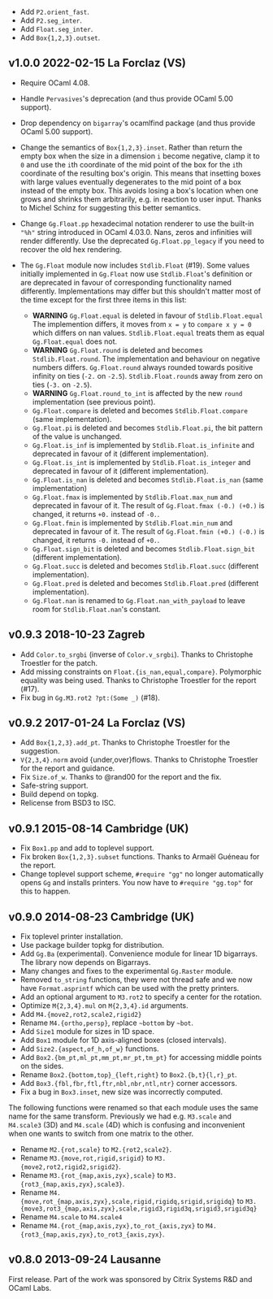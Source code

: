
- Add `P2.orient_fast`.
- Add `P2.seg_inter`.
- Add `Float.seg_inter`.
- Add `Box{1,2,3}.outset`.

v1.0.0 2022-02-15 La Forclaz (VS)
--------------------------------

- Require OCaml 4.08.

- Handle `Pervasives`'s deprecation (and thus provide OCaml
  5.00 support).

- Drop dependency on `bigarray`'s ocamlfind package (and thus
  provide OCaml 5.00 support).
  
- Change the semantics of `Box{1,2,3}.inset`. Rather than return the
  empty box when the size in a dimension `i` become negative, clamp it
  to `0` and use the `i`th coordinate of the mid point of the box for
  the `i`th coordinate of the resulting box's origin. This means that
  insetting boxes with large values eventually degenerates to the mid
  point of a box instead of the empty box. This avoids losing a box's
  location when one grows and shrinks them arbitrarily, e.g. in
  reaction to user input. Thanks to Michel Schinz for suggesting this
  better semantics.

- Change `Gg.Float.pp` hexadecimal notation renderer to use the
  built-in `"%h"` string introduced in OCaml 4.03.0. Nans, zeros and
  infinities will render differently. Use the deprecated
  `Gg.Float.pp_legacy` if you need to recover the old hex rendering.

- The `Gg.Float` module now includes `Stdlib.Float` (#19). Some values
  initially implemented in `Gg.Float` now use `Stdlib.Float`'s
  definition or are deprecated in favour of corresponding
  functionality named differently. Implementations may differ but this
  shouldn't matter most of the time except for the first three items
  in this list:

  * **WARNING** `Gg.Float.equal` is deleted in favour of `Stdlib.Float.equal`
    The implemention differs, it moves from `x = y`
    to `compare x y = 0` which differs on nan values. 
    `Stdlib.Float.equal` treats them as equal `Gg.Float.equal` does not.
  * **WARNING** `Gg.Float.round` is deleted and becomes `Stdlib.Float.round`.
    The implementation and behaviour on negative numbers differs. 
    `Gg.Float.round` always rounded towards positive infinity on ties (`-2.` 
    on `-2.5`). `Stdlib.Float.round`s away from zero on ties (`-3.` on `-2.5`).
  * **WARNING** `Gg.Float.round_to_int` is affected by the new `round`
    implementation (see previous point).
  * `Gg.Float.compare` is deleted and becomes `Stdlib.Float.compare`
    (same implementation).
  * `Gg.Float.pi` is deleted and becomes `Stdlib.Float.pi`, the bit pattern
    of the value is unchanged.
  * `Gg.Float.is_inf` is implemented by `Stdlib.Float.is_infinite` 
    and deprecated in favour of it (different implementation). 
  * `Gg.Float.is_int` is implemented by `Stdlib.Float.is_integer`
    and deprecated in favour of it (different implementation).
  * `Gg.Float.is_nan` is deleted and becomes `Stdlib.Float.is_nan` 
    (same implementation)
  * `Gg.Float.fmax` is implemented by `Stdlib.Float.max_num` and
    deprecated in favour of it. The result of `Gg.Float.fmax (-0.)
    (+0.)` is changed, it returns `+0.` instead of `-0.`.
  * `Gg.Float.fmin` is implemented by `Stdlib.Float.min_num` and
    deprecated in favour of it. The result of `Gg.Float.fmin (+0.)
    (-0.)` is changed, it returns `-0.` instead of `+0.`.
  * `Gg.Float.sign_bit` is deleted and becomes `Stdlib.Float.sign_bit`
    (different implementation).
  * `Gg.Float.succ` is deleted and becomes `Stdlib.Float.succ` 
    (different implementation). 
  * `Gg.Float.pred` is deleted and becomes `Stdlib.Float.pred` 
    (different implementation). 
  * `Gg.Float.nan` is renamed to `Gg.Float.nan_with_payload` 
    to leave room for `Stdlib.Float.nan`'s constant.
    

v0.9.3 2018-10-23 Zagreb
------------------------

- Add `Color.to_srgbi` (inverse of `Color.v_srgbi`). Thanks to
  Christophe Troestler for the patch.
- Add missing constraints on `Float.{is_nan,equal,compare}`. Polymorphic
  equality was being used. Thanks to Christophe Troestler for the report
  (#17).
- Fix bug in `Gg.M3.rot2 ?pt:(Some _)` (#18).

v0.9.2 2017-01-24 La Forclaz (VS)
---------------------------------

- Add `Box{1,2,3}.add_pt`. Thanks to Christophe Troestler for the suggestion.
- `V{2,3,4}.norm` avoid {under,over}flows. Thanks to Christophe Troestler for
  the report and guidance.
- Fix `Size.of_w`. Thanks to @rand00 for the report and the fix.
- Safe-string support.
- Build depend on topkg.
- Relicense from BSD3 to ISC.

v0.9.1 2015-08-14 Cambridge (UK)
--------------------------------

- Fix `Box1.pp` and add to toplevel support.
- Fix broken `Box{1,2,3}.subset` functions. Thanks to Armaël Guéneau
  for the report.
- Change toplevel support scheme, `#require "gg"` no longer automatically
  opens `Gg` and installs printers. You now have to `#require "gg.top"` for
  this to happen.


v0.9.0 2014-08-23 Cambridge (UK)
--------------------------------

- Fix toplevel printer installation.
- Use package builder topkg for distribution.
- Add `Gg.Ba` (experimental). Convenience module for linear 1D bigarrays.
  The library now depends on Bigarrays.
- Many changes and fixes to the experimental `Gg.Raster` module.
- Removed `to_string` functions, they were not thread safe and we
  now have `Format.asprintf` which can be used with the pretty printers.
- Add an optional argument to `M3.rot2` to specify a center for the rotation.
- Optimize `M{2,3,4}.mul` on `M{2,3,4}.id` arguments.
- Add `M4.{move2,rot2,scale2,rigid2}`
- Rename `M4.{ortho,persp}`, replace `~bottom` by `~bot`.
- Add `Size1` module for sizes in 1D space.
- Add `Box1` module for 1D axis-aligned boxes (closed intervals).
- Add `Size2.{aspect,of_h,of_w}` functions.
- Add `Box2.{bm_pt,ml_pt,mm_pt,mr_pt,tm_pt}` for accessing middle points on
  the sides.
- Rename `Box2.{bottom,top}_{left,right}` to `Box2.{b,t}{l,r}_pt`.
- Add `Box3.{fbl,fbr,ftl,ftr,nbl,nbr,ntl,ntr}` corner accessors.
- Fix a bug in `Box3.inset`, new size was incorrectly computed.

The following functions were renamed so that each module uses the same
name for the same transform. Previously we had e.g. `M3.scale` and
`M4.scale3` (3D) and `M4.scale` (4D) which is confusing and
inconvenient when one wants to switch from one matrix to the other.

- Rename `M2.{rot,scale}` to `M2.{rot2,scale2}`.
- Rename `M3.{move,rot,rigid,srigid}` to `M3.{move2,rot2,rigid2,srigid2}`.
- Rename `M3.{rot_{map,axis,zyx},scale}` to `M3.{rot3_{map,axis,zyx},scale3}`.
- Rename `M4.{move,rot_{map,axis,zyx},scale,rigid,rigidq,srigid,srigidq}` to
  `M3.{move3,rot3_{map,axis,zyx},scale,rigid3,rigid3q,srigid3,srigid3q}`
- Rename `M4.scale` to `M4.scale4`
- Rename `M4.{rot_{map,axis,zyx},to_rot_{axis,zyx}` to
  `M4.{rot3_{map,axis,zyx},to_rot3_{axis,zyx}`.

v0.8.0 2013-09-24 Lausanne
--------------------------

First release.
Part of the work was sponsored by Citrix Systems R&D and OCaml Labs.
